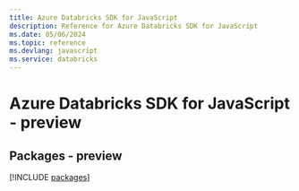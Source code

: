 ```yaml
---
title: Azure Databricks SDK for JavaScript
description: Reference for Azure Databricks SDK for JavaScript
ms.date: 05/06/2024
ms.topic: reference
ms.devlang: javascript
ms.service: databricks
---
```

# Azure Databricks SDK for JavaScript - preview
## Packages - preview
[!INCLUDE [packages](databricks-index.md)]